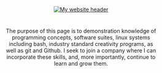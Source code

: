 <p align="center">
	<a href="https://tylereshelman.com/" target="_blank">
		<img src="https://tylereshelman.com/img/website_header.png" alt="My website header"/>
	</a>
</p>

#
<p style="text-align:center; margin:0% 10%;">
The purpose of this page is to demonstration knowledge of programming concepts, software suites, linux systems including bash, industry standard creativity programs, as well as git and Github. I seek to join a company where I can incorporate these skills, and, more importantly, continue to learn and grow them.
</p>